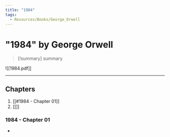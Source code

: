 ```yaml
---
title: "1984"
tags:
  - Resources/Books/George_Orwell
---
```

# "1984" by George Orwell

>[!summary]
>summary

![[1984.pdf]]

---

## Chapters
1. [[#1984 - Chapter 01]]
2. [[]]

### 1984 - Chapter 01
- 